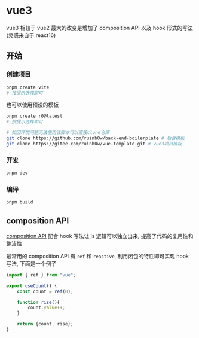 # vue3

vue3 相较于 vue2 最大的改变是增加了 composition API 以及 hook 形式的写法(灵感来自于 react16)

## 开始

### 创建项目

```bash
pnpm create vite
# 按提示选择即可
```

也可以使用预设的模板

```bash
pnpm create r0@latest
# 按提示选择即可

# 如因环境问题无法使用该脚本可以直接clone仓库
git clone https://github.com/ruinb0w/back-end-boilerplate # 后台模板
git clone https://gitee.com/ruinb0w/vue-template.git # vue3项目模板
```

### 开发

```bash
pnpm dev
```

### 编译

```bash
pnpm build
```

## composition API

[composition API](https://vuejs.org/guide/typescript/composition-api.html#typing-component-props) 配合 hook 写法让 js 逻辑可以独立出来, 提高了代码的复用性和整洁性

最常用的 composition API 有 `ref` 和 `reactive`, 利用闭包的特性即可实现 hook 写法, 下面是一个例子

```ts
import { ref } from "vue";

export useCount() {
    const count = ref(0);

    function rise(){
        count.value++;
    }

    return {count, rise};
}
```
